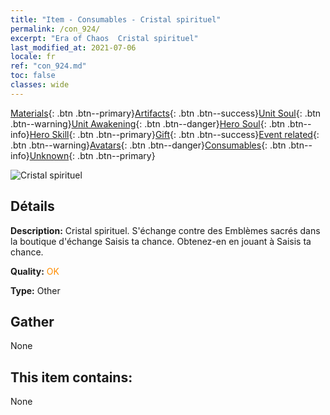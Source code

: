 ```yaml
---
title: "Item - Consumables - Cristal spirituel"
permalink: /con_924/
excerpt: "Era of Chaos  Cristal spirituel"
last_modified_at: 2021-07-06
locale: fr
ref: "con_924.md"
toc: false
classes: wide
---
```

 [Materials](/ItemsFR/){: .btn .btn--primary}[Artifacts](/ItemsFR/Artifacts/){: .btn .btn--success}[Unit Soul](/ItemsFR/UnitSoul/){: .btn .btn--warning}[Unit Awakening](/ItemsFR/UnitAwakening/){: .btn .btn--danger}[Hero Soul](/ItemsFR/HeroSoul/){: .btn .btn--info}[Hero Skill](/ItemsFR/HeroSkill/){: .btn .btn--primary}[Gift](/ItemsFR/Gift/){: .btn .btn--success}[Event related](/ItemsFR/Events/){: .btn .btn--warning}[Avatars](/ItemsFR/Avatars/){: .btn .btn--danger}[Consumables](/ItemsFR/Consumables/){: .btn .btn--info}[Unknown](/ItemsFR/Unknown/){: .btn .btn--primary}

 ![Cristal spirituel](/images/t/i_40012.png)

## Détails
 **Description:** Cristal spirituel. S'échange contre des Emblèmes sacrés dans la boutique d'échange Saisis ta chance. Obtenez-en en jouant à Saisis ta chance.

 **Quality:** <span style="color: #FF8C00">OK</span>

 **Type:** Other

## Gather

  None

## This item contains:

  None

